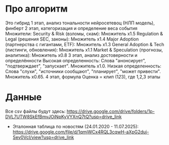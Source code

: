 # Про алгоритм 
Это гибрид 
1 этап, анализ тональности нейросетевоц (НЛП модель), финберт
2 этап, категоризация и определение веса события
Множители:
Security & Risk (взломы, скам): Множитель x1.5
Regulation & Legal (решения SEC, законы): Множитель x1.4
Major Adoption (партнерства с гигантами, ETF): Множитель x1.3
General Adoption & Tech (листинги, обновления): Множитель x1.1
Market & Speculation (прогнозы, аналитика): Множитель x0.8
3 этап, анализ достоверности и определённости 
Высокая определенность: Слова "анонсирует", "подтверждает", "запускает". Множитель x1.0.
Низкая определенность: Слова "слухи", "источники сообщают", "планирует", "может привести". Множитель x0.65.
4 этап, формула
Оценка = клип (1*2*3), где 1,2,3 этапы
# Данные
Все csv файлы будут здесь: https://drive.google.com/drive/folders/1p-DVL7UTW8SkEfBmvJOiNpKyVYXnQ7tQ?usp=drive_link
- Эталонная таблица по новостям (24.01.2020 - 11.07.2025): https://drive.google.com/file/d/1qmjWCx4RQL3cqwH-aXpG2duj-Sev0VcI/view?usp=drive_link
